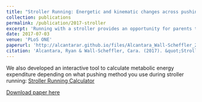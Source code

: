 ```yaml
---
title: "Stroller Running: Energetic and kinematic changes across pushing methods"
collection: publications
permalink: /publication/2017-stroller
excerpt: 'Running with a stroller provides an opportunity for parents to exercise near their child and counteract health declines experienced during early parenthood. Three commonly used stroller pushing methods were investigated to detect potential changes in energetic cost and lower-limb kinematics.'
date: 2017-07-03
venue: 'PLoS ONE'
paperurl: 'http://alcantarar.github.io/files/Alcantara_Wall-Scheffler_2017_Stroller_Running.pdf'
citation: 'Alcantara, Ryan & Wall-Scheffler, Cara. (2017). &quot;Stroller RunningL Energetic and kinematic changes across pushing methods.&quot; <i>Journal 1</i>. 12(7).'
---
```

We also developed an interactive tool to calculate metabolic energy expenditure depending on what pushing method you use during stroller running: [Stroller Running Calculator](https://tinyurl.com/stroller-running-calculator)

[Download paper here](http://alcantarar.github.io/files/Alcantara_Wall-Scheffler_2017_Stroller_Running.pdf)

<!---Recommended citation: Your Name, You. (2009). "Paper Title Number 1." <i>Journal 1</i>. 1(1).
